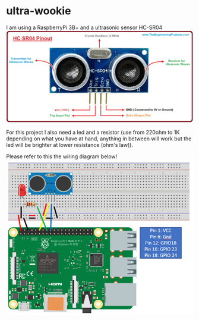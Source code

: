 # ultra-wookie

I am using a RaspberryPi 3B+ and a ultrasonic sensor HC-SR04
![HC-SR04](img/HC-SR04.jpg)

For this project I also need a led and a resistor (use from 220ohm to 1K depending on what you have at hand, anything in between will work but the led will be brighter at lower resistance (ohm's law)).  

Please refer to this the wiring diagram below!
![wiring](img/ultrasonic-wiring.PNG)



